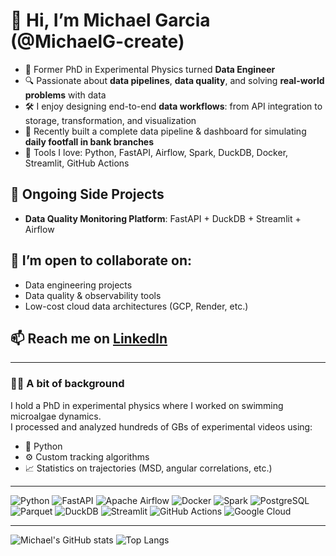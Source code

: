 # 👋 Hi, I’m Michael Garcia (@MichaelG-create)

- 🧠 Former PhD in Experimental Physics turned **Data Engineer**
- 🔍 Passionate about **data pipelines**, **data quality**, and solving **real-world problems** with data
- 🛠️ I enjoy designing end-to-end **data workflows**: from API integration to storage, transformation, and visualization
- 🚀 Recently built a complete data pipeline & dashboard for simulating **daily footfall in bank branches**
- 🔧 Tools I love: Python, FastAPI, Airflow, Spark, DuckDB, Docker, Streamlit, GitHub Actions

## 📌 Ongoing Side Projects
- **Data Quality Monitoring Platform**: FastAPI + DuckDB + Streamlit + Airflow  

## 🤝 I’m open to collaborate on:
- Data engineering projects
- Data quality & observability tools
- Low-cost cloud data architectures (GCP, Render, etc.)

## 📫 Reach me on [LinkedIn](https://www.linkedin.com/in/michaelgarcia838383/)

---

### 👨‍🔬 A bit of background

I hold a PhD in experimental physics where I worked on swimming microalgae dynamics.  
I processed and analyzed hundreds of GBs of experimental videos using:
- 🐍 Python  
- ⚙️ Custom tracking algorithms  
- 📈 Statistics on trajectories (MSD, angular correlations, etc.)

---
![Python](https://img.shields.io/badge/Python-3776AB?style=for-the-badge&logo=python&logoColor=white)
![FastAPI](https://img.shields.io/badge/FastAPI-005571?style=for-the-badge&logo=fastapi)
![Apache Airflow](https://img.shields.io/badge/Airflow-017CEE?style=for-the-badge&logo=apache-airflow&logoColor=white)
![Docker](https://img.shields.io/badge/Docker-2496ED?style=for-the-badge&logo=docker&logoColor=white)
![Spark](https://img.shields.io/badge/Apache_Spark-E25A1C?style=for-the-badge&logo=apachespark&logoColor=white)
![PostgreSQL](https://img.shields.io/badge/PostgreSQL-336791?style=for-the-badge&logo=postgresql&logoColor=white)
![Parquet](https://img.shields.io/badge/Parquet-352B6D?style=for-the-badge)
![DuckDB](https://img.shields.io/badge/DuckDB-FFD700?style=for-the-badge&logo=duckdb&logoColor=black)
![Streamlit](https://img.shields.io/badge/Streamlit-FF4B4B?style=for-the-badge&logo=streamlit&logoColor=white)
![GitHub Actions](https://img.shields.io/badge/GitHub_Actions-2088FF?style=for-the-badge&logo=github-actions&logoColor=white)
![Google Cloud](https://img.shields.io/badge/Google_Cloud-4285F4?style=for-the-badge&logo=google-cloud&logoColor=white)

---
![Michael's GitHub stats](https://github-readme-stats.vercel.app/api?username=MichaelG-create&show_icons=true&theme=tokyonight)
![Top Langs](https://github-readme-stats.vercel.app/api/top-langs/?username=MichaelG-create&layout=compact&theme=tokyonight)

